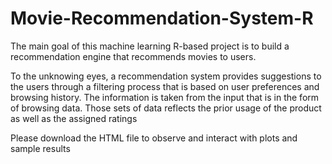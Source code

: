 # Movie-Recommendation-System-R
The main goal of this machine learning R-based project is to build a recommendation engine that recommends movies to users. 

To the unknowing eyes, a recommendation system provides suggestions to the users through a filtering process that is based on user preferences and browsing history. The information is taken from the input that is in the form of browsing data. Those sets of data reflects the prior usage of the product as well as the assigned ratings

Please download the HTML file to observe and interact with plots and sample results
